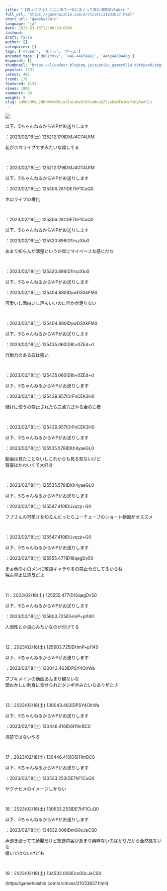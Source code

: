```yaml
---
title: "【白上フブキ】ここに来て一気にまくって来た清楚系Vtuber "
full_url: "https://gamehaishin.com/archives/21033637.html"
short_url: "gamehaishin"
language: "ja"
date: 2023-03-16T12:00:29+0900
lastmod: 
draft: false
author: []
categories: []
tags: ['vtuber', 'まくっ', 'ゲーム']
encoded_tags: ['dnR1YmVy', '44G-44GP44Gj', '44Ky44O844Og']
keywords: []
thumbnail: "https://livedoor.blogimg.jp/syatiku_gamer0514-t0tkpeod/imgs/d/e/de701592.jpg"
popular: 1791
latest: 405
trend: 170
featured: 1123
views: 1806
comments: 98
weight: 9
slug: aHR0cHMvL2dhbWVoYWlzaGluLmNvbS9hcmNoaXZlcy8yMTAzMzYzNy5odG1s
---
```


![](https://livedoor.blogimg.jp/syatiku_gamer0514-t0tkpeod/imgs/d/e/de701592.jpg)

<div><p id='resuname2'>以下、5ちゃんねるからVIPがお送りします </p>：2023/02/18(土) 125212.179IDMJ4GT4UfM<p id='surebody2' class='surebody_MJ4GT4UfM' name='surebodymain'> 私がホロライブですみたいな顔してる </p><br><p>：2023/02/18(土) 125212.179IDMJ4GT4UfM</p><p id='resuname3'>以下、5ちゃんねるからVIPがお送りします </p>：2023/02/18(土) 125306.281IDE7hF1CuQ0<p id='surebody3' class='surebody_E7hF1CuQ0' name='surebodymain'> ホロライブの権化 </p><br><p>：2023/02/18(土) 125306.281IDE7hF1CuQ0</p><p id='resuname4'>以下、5ちゃんねるからVIPがお送りします </p>：2023/02/18(土) 125320.896ID1IrszXIu0<p id='surebody4' class='surebody_1IrszXIu0' name='surebodymain'> あまり知らんが清楚というか常にマイペースな感じだな </p><br><p>：2023/02/18(土) 125320.896ID1IrszXIu0</p><p id='resuname5'>以下、5ちゃんねるからVIPがお送りします </p>：2023/02/18(土) 125404.880IDywDSXkFM0<p id='surebody5' class='surebody_ywDSXkFM0' name='surebodymain'> 可愛いし面白いし声もいいのに何かが足りない </p><br><p>：2023/02/18(土) 125404.880IDywDSXkFM0</p><p id='resuname6'>以下、5ちゃんねるからVIPがお送りします </p>：2023/02/18(土) 125435.060ID8t+0ZEd+d<p id='surebody6' class='surebody_8t0ZEdd' name='surebodymain'> 行動力のある奴は強い </p><br><p>：2023/02/18(土) 125435.060ID8t+0ZEd+d</p><p id='resuname7'>以下、5ちゃんねるからVIPがお送りします </p>：2023/02/18(土) 125439.957IDrFnCEK3H0<p id='surebody7' class='surebody_rFnCEK3H0' name='surebodymain'> 儲けに使うの禁止されたら三点方式やる金の亡者 </p><br><p>：2023/02/18(土) 125439.957IDrFnCEK3H0</p><p id='resuname8'>以下、5ちゃんねるからVIPがお送りします </p>：2023/02/18(土) 125535.578IDXh4yaeGL0<p id='surebody8' class='surebody_Xh4yaeGL0' name='surebodymain'> 動画は見たことないしこれからも見る気ないけど <br> 容姿はかわいくて大好き </p><br><p>：2023/02/18(土) 125535.578IDXh4yaeGL0</p><p id='resuname9'>以下、5ちゃんねるからVIPがお送りします </p>：2023/02/18(土) 125547.410IDUvqzjr+G0<p id='surebody9' class='surebody_UvqzjrG0' name='surebodymain'> フブさんの可愛さを知るんだったらユーチューブのショート動画がオススメ </p><br><p>：2023/02/18(土) 125547.410IDUvqzjr+G0</p><p id='resuname11'>以下、5ちゃんねるからVIPがお送りします </p>：2023/02/18(土) 125555.477ID16qegDv50<p id='surebody11' class='surebody_16qegDv50' name='surebodymain'> まぁ他のホロメンに敬語キャラやるの禁止令だしてるからね <br> 独占禁止法違反だよ </p><br><p>11：2023/02/18(土) 125555.477ID16qegDv50</p><p id='resuname12'>以下、5ちゃんねるからVIPがお送りします </p>：2023/02/18(土) 125603.725IDHmP+pI140<p id='surebody12' class='surebody_HmPpI140' name='surebodymain'> 人間性とか良心みたいなのが欠けてる </p><br><p>12：2023/02/18(土) 125603.725IDHmP+pI140</p><p id='resuname13'>以下、5ちゃんねるからVIPがお送りします </p>：2023/02/18(土) 130043.463IDPSY4OIrWa<p id='surebody13' class='surebody_PSY4OIrWa' name='surebodymain'> フブキメインの動画あんまり観ないな <br> 頭おかしい刺身に乗せられたタンポポみたいなありがたさ </p><br><p>13：2023/02/18(土) 130043.463IDPSY4OIrWa</p><p id='resuname17'>以下、5ちゃんねるからVIPがお送りします </p>：2023/02/18(土) 130446.416ID6I11hrBC0<p id='surebody17' class='surebody_6I11hrBC0' name='surebodymain'> 清楚ではないやろ </p><br><p>17：2023/02/18(土) 130446.416ID6I11hrBC0</p><p id='resuname18'>以下、5ちゃんねるからVIPがお送りします </p>：2023/02/18(土) 130533.253IDE7hF1CuQ0<p id='surebody18' class='surebody_E7hF1CuQ0' name='surebodymain'> サクナヒメのイメージしかない </p><br><p>18：2023/02/18(土) 130533.253IDE7hF1CuQ0</p><p id='resuname19'>以下、5ちゃんねるからVIPがお送りします </p>：2023/02/18(土) 134532.006IDmG0cJeCS0<p id='surebody19' class='surebody_mG0cJeCS0' name='surebodymain'> 声透き通ってて綺麗だけど放送内容があまり興味ないのばかりだから全然見ないな <br> 嫌いではないけども </p><br><p>19：2023/02/18(土) 134532.006IDmG0cJeCS0</p></div>

(https//gamehaishin.com/archives/21033637.html)
